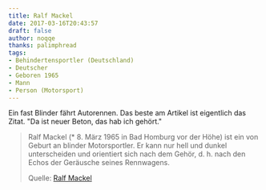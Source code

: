 ```yaml
---
title: Ralf Mackel
date: 2017-03-16T20:43:57
draft: false
author: noqqe
thanks: palimphread
tags:
- Behindertensportler (Deutschland)
- Deutscher
- Geboren 1965
- Mann
- Person (Motorsport)
---
```


Ein fast Blinder fährt Autorennen. Das beste am Artikel ist eigentlich das
Zitat. "Da ist neuer Beton, das hab ich gehört."

> Ralf Mackel (* 8. März 1965 in Bad Homburg vor der Höhe) ist ein von Geburt an
> blinder Motorsportler. Er kann nur hell und dunkel unterscheiden und
> orientiert sich nach dem Gehör, d. h. nach den Echos der Geräusche seines
> Rennwagens.
>
> Quelle: [Ralf Mackel](https://de.wikipedia.org/wiki/Ralf_Mackel)
